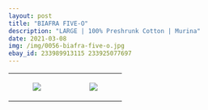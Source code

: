 ```yaml
---
layout: post
title: "BIAFRA FIVE-O"
description: "LARGE | 100% Preshrunk Cotton | Murina"
date: 2021-03-08
img: /img/0056-biafra-five-o.jpg
ebay_id: 233989913115 233925077697
---
```




<table style="width:100%;"><tr><td style="vertical-align:top;">
      <figure class="tmblr-full" data-orig-height="2048" data-orig-width="1365" data-orig-src="https://concertshirts.netlify.app/shirts/0056/0056-01.jpg"><img src="https://64.media.tumblr.com/84669683bddfaa516e914aec1a0bfca7/886248b48628711d-44/s540x810/a5acef729aa7b2e86a218e466468baecc92b5574.jpg" data-orig-height="2048" data-orig-width="1365" data-orig-src="https://concertshirts.netlify.app/shirts/0056/0056-01.jpg"/></figure></td>
    <td style="vertical-align:top;">
      <figure class="tmblr-full" data-orig-height="2048" data-orig-width="1365" data-orig-src="https://concertshirts.netlify.app/shirts/0056/0056-02.jpg"><img src="https://64.media.tumblr.com/f30ef2205cffb3f8fca04738fdf21a0b/886248b48628711d-ef/s540x810/20e281d208af41499984a5ae62f771873b425909.jpg" data-orig-height="2048" data-orig-width="1365" data-orig-src="https://concertshirts.netlify.app/shirts/0056/0056-02.jpg"/></figure></td>
  </tr></table>
